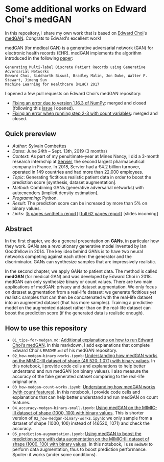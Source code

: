 # Some additional works on Edward Choi's medGAN

In this repository, I share my own work that is based on [Edward Choi](https://github.com/mp2893/)'s [medGAN](https://github.com/mp2893/medgan). Congrats to Edward's excellent work!

medGAN (for medical GAN) is a generative adversarial network (GAN) for electronic health records (EHR). medGAN implements the algorithm introduced in the following [paper](https://arxiv.org/abs/1703.06490):

	Generating Multi-label Discrete Patient Records using Generative Adversarial Networks
	Edward Choi, Siddharth Biswal, Bradley Malin, Jon Duke, Walter F. Stewart, Jimeng Sun  
	Machine Learning for Healthcare (MLHC) 2017

I opened a few pull requests on Edward Choi's medGAN repository:
* [Fixing an error due to version 1.16.3 of NumPy](https://github.com/mp2893/medgan/pull/15): merged and closed (following this [issue](https://github.com/mp2893/medgan/issues/14) I opened).
* [Fixing an error when running step 2-3 with count variables](https://github.com/mp2893/medgan/pull/17): merged and closed.

## Quick prereview

- _Author_: Sylvain Combettes
- _Dates_: June 24th – Sept. 13th, 2019 (3 months)
- _Context_: As part of my penultimate-year at Mines Nancy, I did a 3-month research internship at [Servier](https://servier.com/en/), the second largest pharmaceutical company in France. In 2018, Servier had a €4.2 billion turnover, operated in 149 countries and had more than 22,000 employees.
- _Topic_: Generating fictitious realistic patient data in order to boost the prediction score [synthesis, dataset augmentation].
- _Method_: Combining GANs (generative adversarial networks) with autoencoders [implicit density estimation].
- _Programming_: Python.
- _Result_: The prediction score can be increased by more than 5% on binary values.
- _Links_: [[5 pages synthetic report](https://sylvaincom.github.io/docs/medgan_report_synthetic.pdf)] [[full 62 pages report](https://sylvaincom.github.io/docs/medgan_report.pdf)] [slides incoming]

## Abstract

In the first chapter, we do a general presentation on **GANs**, in particular how they work. GANs are a revolutionary generative model invented by Ian Goodfellow in 2014. The key idea behind GANs is to have two neural networks competing against each other: the generator and the discriminator. GANs can synthesize samples that are impressively realistic.

In the second chapter, we apply GANs to patient data. The method is called **medGAN** (for medical GAN) and was developed by Edward Choi in 2018. medGAN can only synthesize binary or count values. There are two main applications of medGAN: privacy and dataset augmentation. We only focus on dataset augmentation from a real-life dataset: we generate fictitious yet realistic samples that can then be concatenated with the real-life dataset into an augmented dataset (that has more samples). Training a predictive model on the augmented dataset rather than on the real-life dataset can boost the prediction score (if the generated data is realistic enough).

## How to use this repository

* `01_tips-for-medgan.md`: [Additional explanations on how to run Edward Choi's medGAN](https://github.com/sylvaincom/medgan-tips/blob/master/01_tips-for-medgan.md). In this markdown, I add explanations that complete Edward Choi's `README.md` of his medGAN repository.
* `02_how-medgan-binary-works.ipynb`: [Understanding how medGAN works on the MIMIC-III dataset of shape (46 520, 1 071) with binary values](https://github.com/sylvaincom/medgan-tips/blob/master/02_how-medgan-binary-works.ipynb). In this notebook, I provide code cells and explanations to help better understand and run medGAN (on binary values). I also measure the accuracy of the fake generated dataset comparing to the real-life original one.
* `03_how-medgan-count-works.ipynb`: [Understanding how medGAN works (with count features)](https://github.com/sylvaincom/medgan-tips/blob/master/03_how-medgan-count-works.ipynb). In this notebook, I provide code cells and explanations that can help better understand and run medGAN on count features.
* `04_accuracy-medgan-binary-small.ipynb`: [Using medGAN on the MIMIC-III dataset of shape (1000, 100) with binary values](https://github.com/sylvaincom/medgan-tips/blob/master/04_accuracy-medgan-binary-small.ipynb). This is shorter version of `02_how-medgan-binary-works.ipynb`: we only sample from a dataset of shape (1000, 100) instead of (46520, 1071) and check the accuracy.
* `05_prediction-augmentation.ipynb`: [Using medGAN to boost the prediction score with data augmentation on the MIMIC-III dataset of shape (1000, 100) with binary values](https://github.com/sylvaincom/medgan-tips/blob/master/05_prediction-augmentation.ipynb). In this notebook, I use `medGAN` to perform data augmentation, thus to boost prediction performance. Spoiler: it works (under some conditions).
